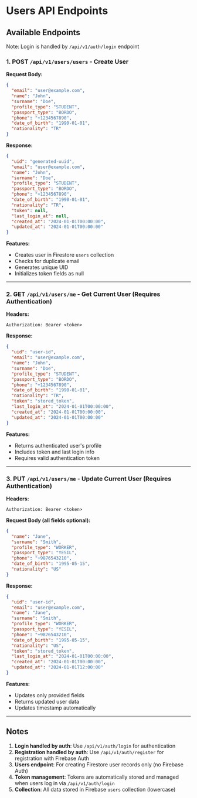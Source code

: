 # Users API Endpoints

## Available Endpoints

Note: Login is handled by `/api/v1/auth/login` endpoint

### 1. POST `/api/v1/users/users` - Create User
**Request Body:**
```json
{
  "email": "user@example.com",
  "name": "John",
  "surname": "Doe",
  "profile_type": "STUDENT",
  "passport_type": "BORDO",
  "phone": "+1234567890",
  "date_of_birth": "1990-01-01",
  "nationality": "TR"
}
```

**Response:**
```json
{
  "uid": "generated-uuid",
  "email": "user@example.com",
  "name": "John",
  "surname": "Doe",
  "profile_type": "STUDENT",
  "passport_type": "BORDO",
  "phone": "+1234567890",
  "date_of_birth": "1990-01-01",
  "nationality": "TR",
  "token": null,
  "last_login_at": null,
  "created_at": "2024-01-01T00:00:00",
  "updated_at": "2024-01-01T00:00:00"
}
```

**Features:**
- Creates user in Firestore `users` collection
- Checks for duplicate email
- Generates unique UID
- Initializes token fields as null

---

### 2. GET `/api/v1/users/me` - Get Current User (Requires Authentication)
**Headers:**
```
Authorization: Bearer <token>
```

**Response:**
```json
{
  "uid": "user-id",
  "email": "user@example.com",
  "name": "John",
  "surname": "Doe",
  "profile_type": "STUDENT",
  "passport_type": "BORDO",
  "phone": "+1234567890",
  "date_of_birth": "1990-01-01",
  "nationality": "TR",
  "token": "stored_token",
  "last_login_at": "2024-01-01T00:00:00",
  "created_at": "2024-01-01T00:00:00",
  "updated_at": "2024-01-01T00:00:00"
}
```

**Features:**
- Returns authenticated user's profile
- Includes token and last login info
- Requires valid authentication token

---

### 3. PUT `/api/v1/users/me` - Update Current User (Requires Authentication)
**Headers:**
```
Authorization: Bearer <token>
```

**Request Body (all fields optional):**
```json
{
  "name": "Jane",
  "surname": "Smith",
  "profile_type": "WORKER",
  "passport_type": "YESIL",
  "phone": "+9876543210",
  "date_of_birth": "1995-05-15",
  "nationality": "US"
}
```

**Response:**
```json
{
  "uid": "user-id",
  "email": "user@example.com",
  "name": "Jane",
  "surname": "Smith",
  "profile_type": "WORKER",
  "passport_type": "YESIL",
  "phone": "+9876543210",
  "date_of_birth": "1995-05-15",
  "nationality": "US",
  "token": "stored_token",
  "last_login_at": "2024-01-01T00:00:00",
  "created_at": "2024-01-01T00:00:00",
  "updated_at": "2024-01-01T12:00:00"
}
```

**Features:**
- Updates only provided fields
- Returns updated user data
- Updates timestamp automatically

---

## Notes

1. **Login handled by auth**: Use `/api/v1/auth/login` for authentication
2. **Registration handled by auth**: Use `/api/v1/auth/register` for registration with Firebase Auth
3. **Users endpoint**: For creating Firestore user records only (no Firebase Auth)
4. **Token management**: Tokens are automatically stored and managed when users log in via `/api/v1/auth/login`
5. **Collection**: All data stored in Firebase `users` collection (lowercase)

